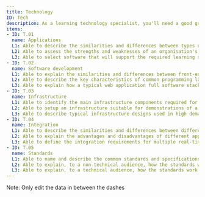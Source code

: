 ```yaml
---
title: Technology
ID: Tech
description: As a learning technology specialist, you'll need a good grasp of the technologies that underpin websites, mobile apps, communication tools and the connections between them.
items:
- ID: T.01
  name: Applications
  L1: Able to describe the similarities and differences between types of delivery platform
  L2: Able to assess the strengths and weaknesses of an organisation's existing technology landscape in the context of learning.
  L3: Able to select software that will support the required learning strategy whilst fitting into the organisation's existing technology landscape.
- ID: T.02
  name: Software development
  L1: Able to explain the similarities and differences between front-end and back-end development
  L2: Able to describe the key characteristics of common programming languages and associated frameworks
  L3: Able to explain how a typical web application full software stack works together
- ID: T.03
  name: Infrastructure
  L1: Able to identify the main infrastructure components required for web application delivery
  L2: Able to setup an infrastructure suitable for demonstrations of a web application
  L3: Able to describe typical infrastructure designs used in high demand applications
- ID: T.04
  name: Integration
  L1: Able to describe the similarities and differences between different approaches to data integration
  L2: Able to explain the advantages and disadvantages of different approaches to data integration
  L3: Able to define the integration requirements for multiple real-time and batch processes between two or more systems
- ID: T.05
  name: Standards
  L1: Able to name and describe the common standards and specifications in use within the Training and Education industries
  L2: Able to explain, to a non-technical audience, how the standards work
  L3: Able to explain, to a technical audience, how the standards work
---
```

Note: Only edit the data in between the dashes

